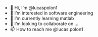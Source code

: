 - 👋 Hi, I’m @lucaspolon1
- 👀 I’m interested in software engineering
- 🌱 I’m currently learning matlab
- 💞️ I’m looking to collaborate on ...
- 📫 How to reach me @lucas.polon1
<!---
lucaspolon1/lucaspolon1 is a ✨ special ✨ repository because its `README.md` (this file) appears on your GitHub profile.
You can click the Preview link to take a look at your changes.
--->
